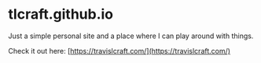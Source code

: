 # tlcraft.github.io
Just a simple personal site and a place where I can play around with things.

Check it out here: [https://travislcraft.com/](https://travislcraft.com/)